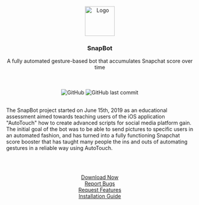 <!-- PROJECT LOGO -->

<html>
<br />
<p align="center">
  <a href="https://github.com/curv3ball/snapbot">
    <img src="https://cdn1.iconfinder.com/data/icons/snapchat-ui-colored-2/48/JD-02-512.png" alt="Logo" width="80" height="80">
  </a>

  <h3 align="center">SnapBot</h3>

  <p align="center">
    A fully automated gesture-based bot that accumulates Snapchat score over time
    <br />
	<br />
	<br />
	<br />
	<img alt="GitHub" src="https://img.shields.io/github/downloads/curv3ball/snapbot/total.svg">
	<img alt="GitHub last commit" src="https://img.shields.io/github/last-commit/curv3ball/snapbot.svg">
  </p>
</p>

<p align="left">
<br />
The SnapBot project started on June 15th, 2019 as an educational assessment aimed towards teaching users of the iOS application "AutoTouch" how to create advanced scripts for social media platform gain.
The initial goal of the bot was to be able to send pictures to specific users in an automated fashion, and has turned into a fully functioning Snapchat score booster that has taught many people the ins and outs of automating gestures in a reliable way using AutoTouch.
</p>
<!-- PROJECT LOGO 
<p align="center">
    <img src="beta.gif" width=275" height="500" />
</p>
 -->
<br />
<p align="center">
<br />
<a href="https://github.com/curv3ball/snapbot/releases">Download Now</a> <br />
<a href="https://github.com/curv3ball/snapbot/issues">Report Bugs </a> <br />
<a href="https://discord.gg/w6sAkQg">Request Features</a> <br />
<a href="https://github.com/curv3ball/snapbot/wiki">Installation Guide</a>
<p>
